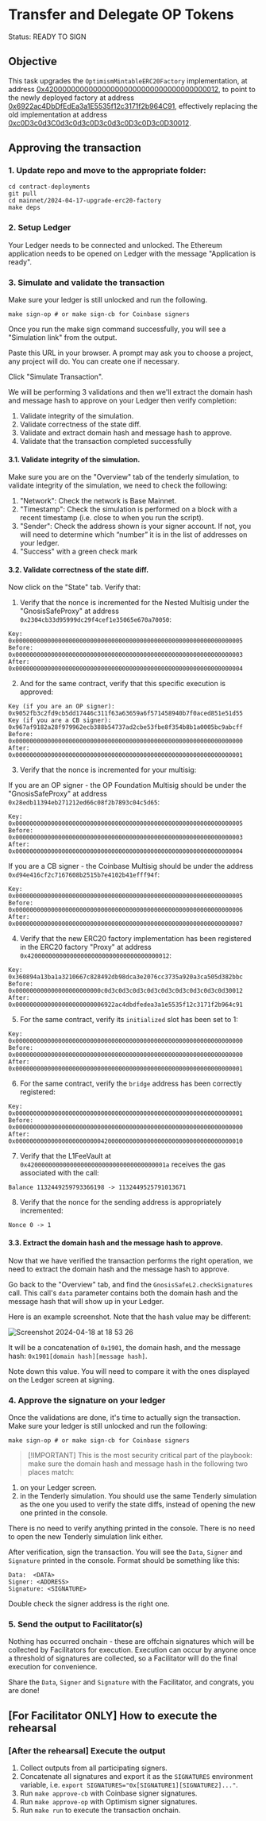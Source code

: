 # Transfer and Delegate OP Tokens

Status: READY TO SIGN

## Objective

This task upgrades the `OptimismMintableERC20Factory` implementation, at address [0x4200000000000000000000000000000000000012](https://basescan.org/address/0x4200000000000000000000000000000000000012#code), to point to the newly deployed factory at address [0x6922ac4DbDfEdEa3a1E5535f12c3171f2b964C91](https://basescan.org/address/0x6922ac4dbdfedea3a1e5535f12c3171f2b964c91#code), effectively replacing the old implementation at address [0xc0D3c0d3C0d3c0d3c0D3c0d3c0D3c0D3c0D30012](https://basescan.org/address/0xc0d3c0d3c0d3c0d3c0d3c0d3c0d3c0d3c0d30012#code).

## Approving the transaction

### 1. Update repo and move to the appropriate folder:

```
cd contract-deployments
git pull
cd mainnet/2024-04-17-upgrade-erc20-factory
make deps
```

### 2. Setup Ledger

Your Ledger needs to be connected and unlocked. The Ethereum
application needs to be opened on Ledger with the message "Application
is ready".

### 3. Simulate and validate the transaction

Make sure your ledger is still unlocked and run the following.

``` shell
make sign-op # or make sign-cb for Coinbase signers
```

Once you run the make sign command successfully, you will see a "Simulation link" from the output.

Paste this URL in your browser. A prompt may ask you to choose a
project, any project will do. You can create one if necessary.

Click "Simulate Transaction".

We will be performing 3 validations and then we'll extract the domain hash and
message hash to approve on your Ledger then verify completion:

1. Validate integrity of the simulation.
2. Validate correctness of the state diff.
3. Validate and extract domain hash and message hash to approve.
4. Validate that the transaction completed successfully


#### 3.1. Validate integrity of the simulation.

Make sure you are on the "Overview" tab of the tenderly simulation, to
validate integrity of the simulation, we need to check the following:

1. "Network": Check the network is Base Mainnet.
2. "Timestamp": Check the simulation is performed on a block with a
   recent timestamp (i.e. close to when you run the script).
3. "Sender": Check the address shown is your signer account. If not,
   you will need to determine which “number” it is in the list of
   addresses on your ledger.
4. "Success" with a green check mark 


#### 3.2. Validate correctness of the state diff.

Now click on the "State" tab. Verify that:

1. Verify that the nonce is incremented for the Nested Multisig under the "GnosisSafeProxy" at address `0x2304cb33d95999dc29f4cef1e35065e670a70050`:

```
Key: 0x0000000000000000000000000000000000000000000000000000000000000005
Before: 0x0000000000000000000000000000000000000000000000000000000000000003
After: 0x0000000000000000000000000000000000000000000000000000000000000004
```

2. And for the same contract, verify that this specific execution is approved:

```
Key (if you are an OP signer): 0x9052fb3c2fd9cb5dd17446c311f63a63659a6f571458940b7f0aced851e51d55
Key (if you are a CB signer): 0x967af9182a28f979962ecb388b54737ad2cbe53fbe8f354b8b1a0005bc9abcff
Before: 0x0000000000000000000000000000000000000000000000000000000000000000
After: 0x0000000000000000000000000000000000000000000000000000000000000001
```

3. Verify that the nonce is incremented for your multisig:

If you are an OP signer - the OP Foundation Multisig should be under the "GnosisSafeProxy" at address `0x28edb11394eb271212ed66c08f2b7893c04c5d65`:

```
Key: 0x0000000000000000000000000000000000000000000000000000000000000005
Before: 0x0000000000000000000000000000000000000000000000000000000000000003
After: 0x0000000000000000000000000000000000000000000000000000000000000004
```

If you are a CB signer - the Coinbase Multisig should be under the address `0xd94e416cf2c7167608b2515b7e4102b41efff94f`:

```
Key: 0x0000000000000000000000000000000000000000000000000000000000000005
Before: 0x0000000000000000000000000000000000000000000000000000000000000006
After: 0x0000000000000000000000000000000000000000000000000000000000000007
```

4. Verify that the new ERC20 factory implementation has been registered in the ERC20 factory "Proxy" at address `0x4200000000000000000000000000000000000012`:

```
Key: 0x360894a13ba1a3210667c828492db98dca3e2076cc3735a920a3ca505d382bbc
Before: 0x000000000000000000000000c0d3c0d3c0d3c0d3c0d3c0d3c0d3c0d3c0d30012
After: 0x0000000000000000000000006922ac4dbdfedea3a1e5535f12c3171f2b964c91
```

5. For the same contract, verify its `initialized` slot has been set to 1:

```
Key: 0x0000000000000000000000000000000000000000000000000000000000000000
Before: 0x0000000000000000000000000000000000000000000000000000000000000000
After: 0x0000000000000000000000000000000000000000000000000000000000000001
```

6. For the same contract, verify the `bridge` address has been correctly registered:

```
Key: 0x0000000000000000000000000000000000000000000000000000000000000001
Before: 0x0000000000000000000000000000000000000000000000000000000000000000
After: 0x0000000000000000000000004200000000000000000000000000000000000010
```

7. Verify that the L1FeeVault at `0x420000000000000000000000000000000000001a` receives the gas associated with the call:

```
Balance 1132449259793366198 -> 1132449525791013671
```

8. Verify that the nonce for the sending address is appropriately incremented:

```
Nonce 0 -> 1
```

#### 3.3. Extract the domain hash and the message hash to approve.

Now that we have verified the transaction performs the right
operation, we need to extract the domain hash and the message hash to
approve.

Go back to the "Overview" tab, and find the
`GnosisSafeL2.checkSignatures` call. This call's `data` parameter
contains both the domain hash and the message hash that will show up
in your Ledger.

Here is an example screenshot. Note that the hash value may be
different:

![Screenshot 2024-04-18 at 18 53 26](https://github.com/base-org/contract-deployments/assets/33523487/85566275-feab-489d-87e9-6ebc4de7b823)

It will be a concatenation of `0x1901`, the domain hash, and the
message hash: `0x1901[domain hash][message hash]`.

Note down this value. You will need to compare it with the ones
displayed on the Ledger screen at signing.

### 4. Approve the signature on your ledger

Once the validations are done, it's time to actually sign the
transaction. Make sure your ledger is still unlocked and run the
following:

``` shell
make sign-op # or make sign-cb for Coinbase signers
```

> [!IMPORTANT] This is the most security critical part of the
> playbook: make sure the domain hash and message hash in the
> following two places match:

1. on your Ledger screen.
2. in the Tenderly simulation. You should use the same Tenderly
   simulation as the one you used to verify the state diffs, instead
   of opening the new one printed in the console.


There is no need to verify anything printed in the console. There is
no need to open the new Tenderly simulation link either.

After verification, sign the transaction. You will see the `Data`,
`Signer` and `Signature` printed in the console. Format should be
something like this:

```
Data:  <DATA>
Signer: <ADDRESS>
Signature: <SIGNATURE>
```

Double check the signer address is the right one.

### 5. Send the output to Facilitator(s)

Nothing has occurred onchain - these are offchain signatures which
will be collected by Facilitators for execution. Execution can occur
by anyone once a threshold of signatures are collected, so a
Facilitator will do the final execution for convenience.

Share the `Data`, `Signer` and `Signature` with the Facilitator, and
congrats, you are done!

## [For Facilitator ONLY] How to execute the rehearsal

### [After the rehearsal] Execute the output

1. Collect outputs from all participating signers.
2. Concatenate all signatures and export it as the `SIGNATURES`
   environment variable, i.e. `export
   SIGNATURES="0x[SIGNATURE1][SIGNATURE2]..."`.
3. Run `make approve-cb` with Coinbase signer signatures.
4. Run `make approve-op` with Optimism signer signatures.
4. Run `make run` to execute the transaction onchain.

